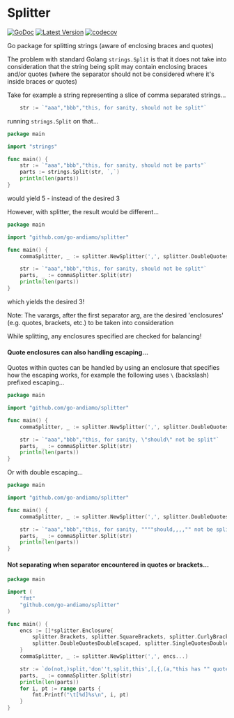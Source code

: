 # Splitter
[![GoDoc](https://godoc.org/github.com/go-andiamo/splitter?status.svg)](https://pkg.go.dev/github.com/go-andiamo/splitter)
[![Latest Version](https://img.shields.io/github/v/tag/go-andiamo/splitter.svg?sort=semver&style=flat&label=version&color=blue)](https://github.com/go-andiamo/splitter/releases)
[![codecov](https://codecov.io/gh/go-andiamo/splitter/branch/master/graph/badge.svg)](https://codecov.io/gh/go-andiamo/splitter)

Go package for splitting strings (aware of enclosing braces and quotes)

The problem with standard Golang `strings.Split` is that it does not take into consideration that the string being split may
contain enclosing braces and/or quotes (where the separator should not be considered where it's inside braces or quotes)

Take for example a string representing a slice of comma separated strings...
```go
    str := `"aaa","bbb","this, for sanity, should not be split"`
```
running `strings.Split` on that...
```go
package main

import "strings"

func main() {
    str := `"aaa","bbb","this, for sanity, should not be parts"`
    parts := strings.Split(str, `,`)
    println(len(parts))
}
```
would yield 5 - instead of the desired 3

However, with splitter, the result would be different...
```go
package main

import "github.com/go-andiamo/splitter"

func main() {
    commaSplitter, _ := splitter.NewSplitter(',', splitter.DoubleQuotes)

    str := `"aaa","bbb","this, for sanity, should not be split"`
    parts, _ := commaSplitter.Split(str)
    println(len(parts))
}
```
which yields the desired 3!

Note: The varargs, after the first separator arg, are the desired 'enclosures' (e.g. quotes, brackets, etc.) to be taken
into consideration

While splitting, any enclosures specified are checked for balancing!

#### Quote enclosures can also handling escaping...
Quotes within quotes can be handled by using an enclosure that specifies how the escaping works, for example the following uses `\` (backslash) prefixed escaping...
```go
package main

import "github.com/go-andiamo/splitter"

func main() {
    commaSplitter, _ := splitter.NewSplitter(',', splitter.DoubleQuotesBackSlashEscaped)

    str := `"aaa","bbb","this, for sanity, \"should\" not be split"`
    parts, _ := commaSplitter.Split(str)
    println(len(parts))
}

```
Or with double escaping...
```go
package main

import "github.com/go-andiamo/splitter"

func main() {
    commaSplitter, _ := splitter.NewSplitter(',', splitter.DoubleQuotesDoubleEscaped)

    str := `"aaa","bbb","this, for sanity, """"should,,,,"" not be split"`
    parts, _ := commaSplitter.Split(str)
    println(len(parts))
}
```

#### Not separating when separator encountered in quotes or brackets...
```go
package main

import (
    "fmt"
    "github.com/go-andiamo/splitter"
)

func main() {
    encs := []*splitter.Enclosure{
        splitter.Brackets, splitter.SquareBrackets, splitter.CurlyBrackets,
        splitter.DoubleQuotesDoubleEscaped, splitter.SingleQuotesDoubleEscaped,
    }
    commaSplitter, _ := splitter.NewSplitter(',', encs...)

    str := `do(not,)split,'don''t,split,this',[,{,(a,"this has "" quotes")}]`
    parts, _ := commaSplitter.Split(str)
    println(len(parts))
    for i, pt := range parts {
        fmt.Printf("\t[%d]%s\n", i, pt)
    }
}
```
